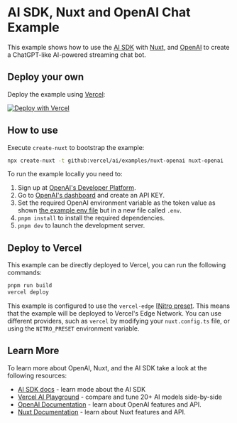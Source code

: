 # AI SDK, Nuxt and OpenAI Chat Example

This example shows how to use the [AI SDK](https://sdk.vercel.ai/docs) with [Nuxt](https://nuxt.com/), and [OpenAI](https://openai.com) to create a ChatGPT-like AI-powered streaming chat bot.

## Deploy your own

Deploy the example using [Vercel](https://vercel.com?utm_source=github&utm_medium=readme&utm_campaign=ai-sdk-example):

[![Deploy with Vercel](https://vercel.com/button)](https://vercel.com/new/clone?repository-url=https%3A%2F%2Fgithub.com%2Fvercel%2Fai%2Ftree%2Fmain%2Fexamples%2Fnuxt-openai&env=NUXT_OPENAI_API_KEY&envDescription=OpenAI%20API%20Key&envLink=https%3A%2F%2Fplatform.openai.com%2Faccount%2Fapi-keys&project-name=ai-chat&repository-name=nuxt-ai-chat)

## How to use

Execute `create-nuxt` to bootstrap the example:

```bash
npx create-nuxt -t github:vercel/ai/examples/nuxt-openai nuxt-openai
```

To run the example locally you need to:

1. Sign up at [OpenAI's Developer Platform](https://platform.openai.com/signup).
2. Go to [OpenAI's dashboard](https://platform.openai.com/account/api-keys) and create an API KEY.
3. Set the required OpenAI environment variable as the token value as shown [the example env file](./.env.example) but in a new file called `.env`.
4. `pnpm install` to install the required dependencies.
5. `pnpm dev` to launch the development server.

## Deploy to Vercel

This example can be directly deployed to Vercel, you can run the following commands:

```bash
pnpm run build
vercel deploy
```

This example is configured to use the `vercel-edge` [[Nitro preset](https://nitro.unjs.io/deploy/providers/vercel#vercel-edge-functions).
This means that the example will be deployed to Vercel's Edge Network.
You can use different providers, such as `vercel` by modifying your `nuxt.config.ts` file, or using the `NITRO_PRESET` environment variable.

## Learn More

To learn more about OpenAI, Nuxt, and the AI SDK take a look at the following resources:

- [AI SDK docs](https://sdk.vercel.ai/docs) - learn mode about the AI SDK
- [Vercel AI Playground](https://play.vercel.ai) - compare and tune 20+ AI models side-by-side
- [OpenAI Documentation](https://platform.openai.com/docs) - learn about OpenAI features and API.
- [Nuxt Documentation](https://nuxt.com/docs) - learn about Nuxt features and API.
